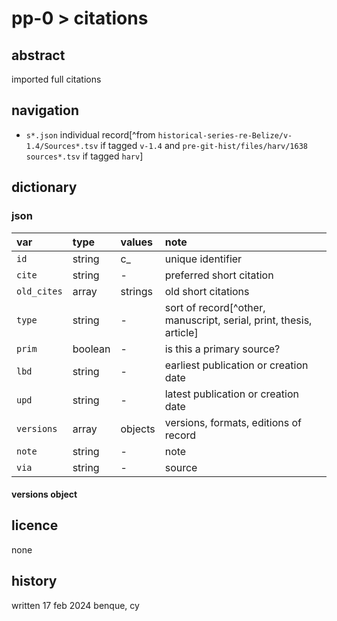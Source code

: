 # pp-0 > citations
## abstract
imported full citations
## navigation
- `s*.json` individual record[^from `historical-series-re-Belize/v-1.4/Sources*.tsv` if tagged `v-1.4` and `pre-git-hist/files/harv/1638 sources*.tsv` if tagged `harv`]

## dictionary
### json
| var | type | values | note |
|:--|:--|:--|:--|
| `id` | string | c_ | unique identifier |
| `cite` | string | - | preferred short citation |
| `old_cites` | array | strings | old short citations |
| `type` | string | - | sort of record[^other, manuscript, serial, print, thesis, article] |
| `prim` | boolean | - | is this a primary source? |
| `lbd` | string | - | earliest publication or creation date |
| `upd` | string | - | latest publication or creation date |
| `versions` | array | objects | versions, formats, editions of record |
| `note` | string | - | note |
| `via` | string | - | source |

#### versions object
## licence
none
## history
written 17 feb 2024 benque, cy